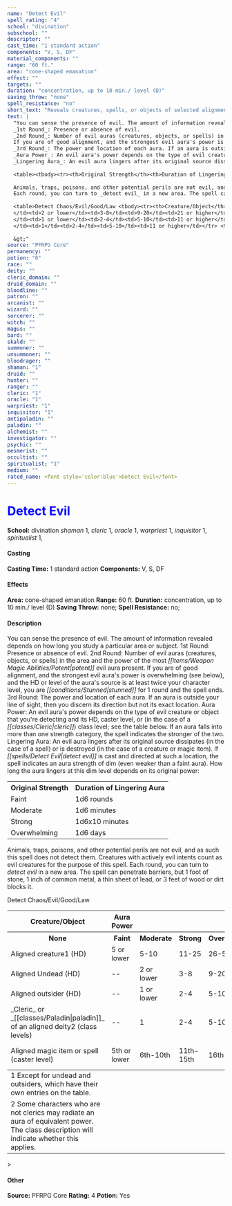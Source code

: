 ```yaml
---
name: "Detect Evil"
spell_rating: "4"
school: "divination"
subschool: ""
descriptor: ""
cast_time: "1 standard action"
components: "V, S, DF"
material_components: ""
range: "60 ft."
area: "cone-shaped emanation"
effect: ""
targets: ""
duration: "concentration, up to 10 min./ level (D)"
saving_throw: "none"
spell_resistance: "no"
short_text: "Reveals creatures, spells, or objects of selected alignment."
text: |
  "You can sense the presence of evil. The amount of information revealed depends on how long you study a particular area or subject.
  _1st Round_: Presence or absence of evil.
  _2nd Round_: Number of evil auras (creatures, objects, or spells) in the area and the power of the most potent evil aura present.
  If you are of good alignment, and the strongest evil aura's power is overwhelming (see below), and the HD or level of the aura's source is at least twice your character level, you are stunned for 1 round and the spell ends.
  _3rd Round_: The power and location of each aura. If an aura is outside your line of sight, then you discern its direction but not its exact location.
  _Aura Power_: An evil aura's power depends on the type of evil creature or object that you're detecting and its HD, caster level, or (in the case of a cleric) class level; see the table below. If an aura falls into more than one strength category, the spell indicates the stronger of the two.
  _Lingering Aura_: An evil aura lingers after its original source dissipates (in the case of a spell) or is destroyed (in the case of a creature or magic item). If _detect evil_ is cast and directed at such a location, the spell indicates an aura strength of dim (even weaker than a faint aura). How long the aura lingers at this dim level depends on its original power:
  
  <table><tbody><tr><th>Original Strength</th><th>Duration of Lingering Aura</th></tr> <tr><td>Faint</td><td>1d6 rounds</td></tr> <tr><td>Moderate</td><td>1d6 minutes</td></tr> <tr><td>Strong</td><td>1d6x10 minutes</td></tr> <tr><td>Overwhelming</td><td>1d6 days</td></tr></tbody></table>
  
  Animals, traps, poisons, and other potential perils are not evil, and as such this spell does not detect them. Creatures with actively evil intents count as evil creatures for the purpose of this spell.
  Each round, you can turn to _detect evil_ in a new area. The spell can penetrate barriers, but 1 foot of stone, 1 inch of common metal, a thin sheet of lead, or 3 feet of wood or dirt blocks it.
  
  <table>Detect Chaos/Evil/Good/Law <tbody><tr><th>Creature/Object</th><th>Aura Power</th></tr> <tr><th>None</th><th>Faint</th><th>Moderate</th><th>Strong</th><th>Overwhelming</th></tr> <tr><td>Aligned creature1 (HD)</td><td>5 or lower</td><td>5-10</td><td>11-25</td><td>26-50</td><td>51 or higher</td></tr> <tr><td>Aligned Undead (HD)</td><td>--
  </td><td>2 or lower</td><td>3-8</td><td>9-20</td><td>21 or higher</td></tr> <tr><td>Aligned outsider (HD)</td><td>--
  </td><td>1 or lower</td><td>2-4</td><td>5-10</td><td>11 or higher</td></tr> <tr><td>Cleric or paladin of an aligned deity2 (class levels)</td><td>--
  </td><td>1</td><td>2-4</td><td>5-10</td><td>11 or higher</td></tr> <tr><td>Aligned magic item or spell (caster level)</td><td>5th or lower</td><td>6th-10th</td><td>11th-15th</td><td>16th-20th</td><td>21st or higher</td></tr> </tbody><tr><td>1 Except for undead and outsiders, which have their own entries on the table.</td></tr> <tr><td>2 Some characters who are not clerics may radiate an aura of equivalent power. The class description will indicate whether this applies.</td></tr></table>
  
  &gt;"
source: "PFRPG Core"
permanency: ""
potion: "6"
race: ""
deity: ""
cleric_domain: ""
druid_domain: ""
bloodline: ""
patron: ""
arcanist: ""
wizard: ""
sorcerer: ""
witch: ""
magus: ""
bard: ""
skald: ""
summoner: ""
unsummoner: ""
bloodrager: ""
shaman: "1"
druid: ""
hunter: ""
ranger: ""
cleric: "1"
oracle: "1"
warpriest: "1"
inquisitor: "1"
antipaladin: ""
paladin: ""
alchemist: ""
investigator: ""
psychic: ""
mesmerist: ""
occultist: ""
spiritualist: "1"
medium: ""
rated_name: <font style='color:blue'>Detect Evil</font>
---
```


# <font style='color:blue'>Detect Evil</font> 
**School:** divination 
_shaman_ 1, _cleric_ 1, _oracle_ 1, _warpriest_ 1, _inquisitor_ 1, _spiritualist_ 1, 
#### Casting
**Casting Time:** 1 standard action
 **Components:** V, S, DF 
 #### Effects
**Area:** cone-shaped emanation
**Range:** 60 ft.
**Duration:** concentration, up to 10 min./ level (D)
**Saving Throw:** none; **Spell Resistance:** no; 
 #### Description
You can sense the presence of evil. The amount of information revealed depends on how long you study a particular area or subject.
  1st Round: Presence or absence of evil.
  2nd Round: Number of evil auras (creatures, objects, or spells) in the area and the power of the most _[[items/Weapon Magic Abilities/Potent|potent]]_ evil aura present.
  If you are of good alignment, and the strongest evil aura's power is overwhelming (see below), and the HD or level of the aura's source is at least twice your character level, you are _[[conditions/Stunned|stunned]]_ for 1 round and the spell ends.
  3rd Round: The power and location of each aura. If an aura is outside your line of sight, then you discern its direction but not its exact location.
  Aura Power: An evil aura's power depends on the type of evil creature or object that you're detecting and its HD, caster level, or (in the case of a _[[classes/Cleric|cleric]]_) class level; see the table below. If an aura falls into more than one strength category, the spell indicates the stronger of the two.
  Lingering Aura: An evil aura lingers after its original source dissipates (in the case of a spell) or is destroyed (in the case of a creature or magic item). If _[[spells/Detect Evil|detect evil]]_ is cast and directed at such a location, the spell indicates an aura strength of dim (even weaker than a faint aura). How long the aura lingers at this dim level depends on its original power:
  
  <table><tbody><tr><th>Original Strength</th><th>Duration of Lingering Aura</th></tr> <tr><td>Faint</td><td>1d6 rounds</td></tr> <tr><td>Moderate</td><td>1d6 minutes</td></tr> <tr><td>Strong</td><td>1d6x10 minutes</td></tr> <tr><td>Overwhelming</td><td>1d6 days</td></tr></tbody></table>
  
  Animals, traps, poisons, and other potential perils are not evil, and as such this spell does not detect them. Creatures with actively evil intents count as evil creatures for the purpose of this spell.
  Each round, you can turn to _detect evil_ in a new area. The spell can penetrate barriers, but 1 foot of stone, 1 inch of common metal, a thin sheet of lead, or 3 feet of wood or dirt blocks it.
  
  <table>Detect Chaos/Evil/Good/Law <tbody><tr><th>Creature/Object</th><th>Aura Power</th></tr> <tr><th>None</th><th>Faint</th><th>Moderate</th><th>Strong</th><th>Overwhelming</th></tr> <tr><td>Aligned creature1 (HD)</td><td>5 or lower</td><td>5-10</td><td>11-25</td><td>26-50</td><td>51 or higher</td></tr> <tr><td>Aligned Undead (HD)</td><td>--
  </td><td>2 or lower</td><td>3-8</td><td>9-20</td><td>21 or higher</td></tr> <tr><td>Aligned outsider (HD)</td><td>--
  </td><td>1 or lower</td><td>2-4</td><td>5-10</td><td>11 or higher</td></tr> <tr><td>_Cleric_ or _[[classes/Paladin|paladin]]_ of an aligned deity2 (class levels)</td><td>--
  </td><td>1</td><td>2-4</td><td>5-10</td><td>11 or higher</td></tr> <tr><td>Aligned magic item or spell (caster level)</td><td>5th or lower</td><td>6th-10th</td><td>11th-15th</td><td>16th-20th</td><td>21st or higher</td></tr> </tbody><tr><td>1 Except for undead and outsiders, which have their own entries on the table.</td></tr> <tr><td>2 Some characters who are not clerics may radiate an aura of equivalent power. The class description will indicate whether this applies.</td></tr></table>
  
  &gt;

 #### Other
**Source:** PFRPG Core
**Rating:** 4
**Potion:** Yes
